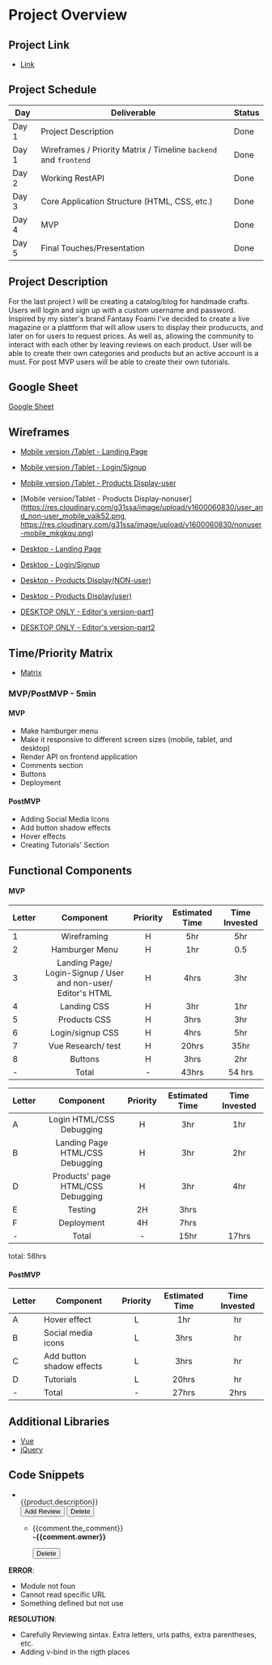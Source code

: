 # Project Overview

## Project Link
- [Link]()

## Project Schedule

|  Day | Deliverable | Status
|---|---| ---|
|Day 1| Project Description | Done 
|Day 1| Wireframes / Priority Matrix / Timeline `backend` and `frontend`| Done
|Day 2| Working RestAPI | Done
|Day 3| Core Application Structure (HTML, CSS, etc.) | Done
|Day 4| MVP | Done
|Day 5| Final Touches/Presentation | Done

## Project Description
For the last project I will be creating a catalog/blog for handmade crafts. Users will login and sign up with a custom username and password. Inspired by my sister's brand Fantasy Foami I've decided to create a live magazine or a plattform that will allow users to display their producucts, and later on for users to request prices. As well as, allowing the community to interact with each other by leaving reviews on each product. User will be able to create their own categories and products but an active account is a must. For post MVP users will be able to create their own tutorials.  

## Google Sheet
[Google Sheet](https://docs.google.com/spreadsheets/d/1MiYUM5Rr0hr_9kbYVNgYzxu88jngsMA9udl1Ox-z7Vw/edit#gid=0) 

## Wireframes

- [Mobile version /Tablet - Landing Page](https://res.cloudinary.com/g31ssa/image/upload/v1600059423/landing-page-mobile_ua58sv.png)
- [Mobile version /Tablet - Login/Signup](https://res.cloudinary.com/g31ssa/image/upload/v1600061003/login-signup_mobile_eo1aut.png)
- [Mobile version /Tablet - Products Display-user](https://res.cloudinary.com/g31ssa/image/upload/v1600060830/user_and_non-user_mobile_vaik52.png)
- [Mobile version/Tablet - Products Display-nonuser](https://res.cloudinary.com/g31ssa/image/upload/v1600060830/user_and_non-user_mobile_vaik52.png,
https://res.cloudinary.com/g31ssa/image/upload/v1600060830/nonuser-mobile_mkgkqu.png)

- [Desktop - Landing Page](https://res.cloudinary.com/g31ssa/image/upload/v1600059429/landingpage-desktop_sijhiq.png)
- [Desktop - Login/Signup](https://res.cloudinary.com/g31ssa/image/upload/v1600059430/login-signup-desktop_gjjz5n.png)
- [Desktop - Products Display(NON-user)](https://res.cloudinary.com/g31ssa/image/upload/v1600059756/nonuser-desktop_rttzng.png)
- [Desktop - Products Display(user)](https://res.cloudinary.com/g31ssa/image/upload/v1600060073/user-desktop-products_xaxyoj.png)
- [DESKTOP ONLY - Editor's version-part1](https://res.cloudinary.com/g31ssa/image/upload/v1600060110/editors-version-part1-products_j36iuf.png)
- [DESKTOP ONLY - Editor's version-part2](https://res.cloudinary.com/g31ssa/image/upload/v1600060110/editors-version-part2-products_ac913w.png)



## Time/Priority Matrix 

- [Matrix](https://res.cloudinary.com/g31ssa/image/upload/v1600071245/frontend_bvji3k.png)

### MVP/PostMVP - 5min

#### MVP
- Make hamburger menu
- Make it responsive to different screen sizes (mobile, tablet, and desktop)
- Render API on frontend application
- Comments section
- Buttons
- Deployment


#### PostMVP 
- Adding Social Media Icons
- Add button shadow effects
- Hover effects
- Creating Tutorials' Section


## Functional Components

#### MVP

| Letter | Component | Priority | Estimated Time | Time Invested |
| --- | :---: |  :---: | :---: | :---: |
| 1 | Wireframing | H | 5hr | 5hr |
| 2 | Hamburger Menu | H | 1hr | 0.5 |
| 3 | Landing Page/ Login-Signup / User and non-user/ Editor's HTML | H | 4hrs | 3hr |
| 4 | Landing CSS | H | 3hr | 1hr |
| 5 | Products CSS | H | 3hrs | 3hr |
| 6 | Login/signup CSS | H | 4hrs | 5hr |
| 7 | Vue Research/ test| H | 20hrs | 35hr |
| 8 | Buttons | H | 3hrs | 2hr |
| - | Total | - | 43hrs | 54 hrs |


| Letter | Component | Priority | Estimated Time | Time Invested |
| --- | :---: |  :---: | :---: | :---: |
| A | Login HTML/CSS Debugging | H | 3hr| 1hr |
| B | Landing Page HTML/CSS Debugging | H | 3hr| 2hr |
| D | Products' page HTML/CSS Debugging | H | 3hr| 4hr |
| E | Testing | 2H | 3hrs |
| F | Deployment | 4H | 7hrs|
| - | Total | - | 15hr | 17hrs |

total: 58hrs

#### PostMVP
| Letter | Component | Priority | Estimated Time | Time Invested |
| --- | --- | :---: |  :---: | :---: |
| A | Hover effect | L | 1hr | hr |
| B | Social media icons | L | 3hrs | hr |
| C | Add button shadow effects | L | 3hrs | hr |
| D | Tutorials | L | 20hrs | hr |
| - | Total | - | 27hrs | 2hrs |

## Additional Libraries
- [Vue](https://vuejs.org)
- [jQuery](https://jquery.com/)

## Code Snippets

<div>
            <ul class="products_list">
                <li id="actual-list" v-for="product of products" v-bind:key="product.id">
                    <div class="container_products">
                        <div id="image_product"><img :src="product.image" :alt="product.description "></div>
                        {{product.description}}
                    </div>
                    <!-- <button class="edit button is-primary green"> Update</button> -->
                        <div class="inputs_for_comments">
                            <b-input v-model="subject" value="subject" placeholder="Subject" ></b-input>
                            <b-input v-model="the_comment" value="review" placeholder="Leave a Review"></b-input>
                        </div>
                        <button class="edit button is-primary" v-bind:id="product.id"  @click="newComment" >Add Review</button>
                        <button class="edit button is-primary" v-bind:id="product.id" v-bind:category="product.category" @click="deleteProduct" >Delete</button>
                    <!-- <button class="edit button is-primary"  @click="getComments">Comments</button> -->
                    <ul>
                        <li  v-for="comment of product.comments" v-bind:key="comment.id">
                            <div class="div_of_comments">
                            <p class="comments" >{{comment.the_comment}} <br/> <b>-{{comment.owner}}</b></p>
                            <button class="edit button is-primary" v-bind:id="comment.id" @click="deleteComment">Delete</button>
                            </div>
                        </li>
                    </ul>
                </li>
            </ul>
        </div>

**ERROR**:    
- Module not foun 
- Cannot read specific URL 
- Something defined but not use 

**RESOLUTION**: 
- Carefully Reviewing sintax. Extra letters, urls paths, extra parentheses, etc. 
- Adding v-bind in the rigth places 